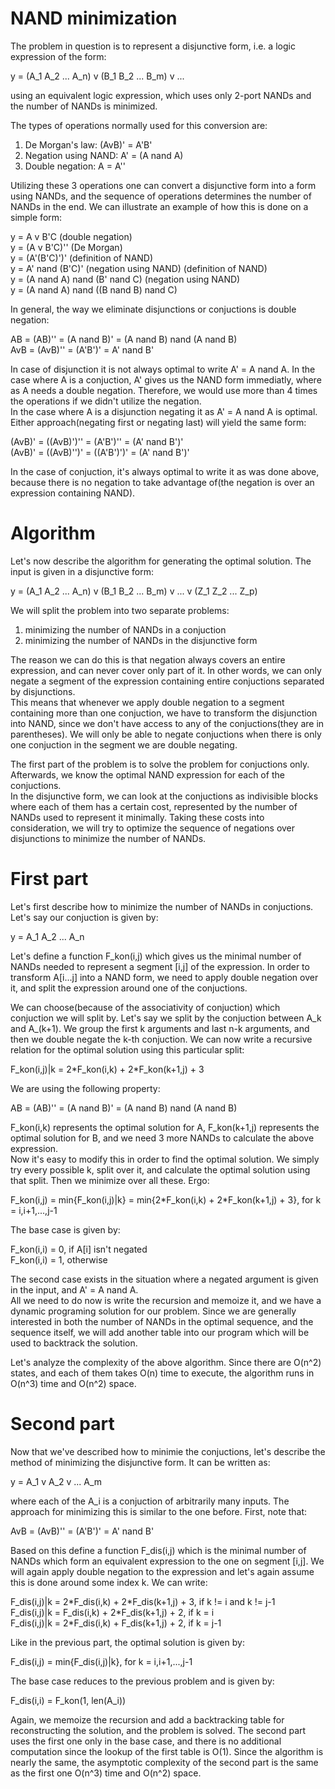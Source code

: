 # NAND minimization

The problem in question is to represent a disjunctive form, i.e. a logic expression of the form:

y = (A_1 A_2 ... A_n) v (B_1 B_2 ... B_m) v ... 

using an equivalent logic expression, which uses only 2-port NANDs and the number of NANDs is minimized.

The types of operations normally used for this conversion are: 
1. De Morgan's law: (AvB)' = A'B' 
2. Negation using NAND: A' = (A nand A) 
3. Double negation: A = A'' 

Utilizing these 3 operations one can convert a disjunctive form into a form using NANDs, and the sequence of operations determines the number of NANDs in the end. We can illustrate an example of how this is done on a simple form: 

y = A v B'C (double negation) \
y = (A v B'C)'' (De Morgan) \
y = (A'(B'C)')' (definition of NAND) \
y = A' nand (B'C)' (negation using NAND) (definition of NAND) \
y = (A nand A) nand (B' nand C) (negation using NAND) \
y = (A nand A) nand ((B nand B) nand C) 

In general, the way we eliminate disjunctions or conjuctions is double negation: 

AB = (AB)'' = (A nand B)' = (A nand B) nand (A nand B) \
AvB = (AvB)'' = (A'B')' = A' nand B' 

In case of disjunction it is not always optimal to write A' = A nand A. In the case where A is a conjuction, A' gives us the NAND form immediatly, where as A needs a double negation. Therefore, we would use more than 4 times the operations if we didn't utilize the negation. \
In the case where A is a disjunction negating it as A' = A nand A is optimal. Either approach(negating first or negating last) will yield the same form: 

(AvB)' = ((AvB)')'' = (A'B')'' = (A' nand B')' \
(AvB)' = ((AvB)'')' = ((A'B')')' = (A' nand B')' 

In the case of conjuction, it's always optimal to write it as was done above, because there is no negation to take advantage of(the negation is over an expression containing NAND). 

# Algorithm #

Let's now describe the algorithm for generating the optimal solution. The input is given in a disjunctive form:

y = (A_1 A_2 ... A_n) v (B_1 B_2 ... B_m) v ... v (Z_1 Z_2 ... Z_p)

We will split the problem into two separate problems:
1. minimizing the number of NANDs in a conjuction
2. minimizing the number of NANDs in the disjunctive form

The reason we can do this is that negation always covers an entire expression, and can never cover only part of it. In other words, we can only negate a segment of the expression containing entire conjuctions separated by disjunctions.\
This means that whenever we apply double negation to a segment containing more than one conjuction, we have to transform the disjunction into NAND, since we don't have access to any of the conjuctions(they are in parentheses). We will only be able to negate conjuctions when there is only one conjuction in the segment we are double negating.

The first part of the problem is to solve the problem for conjuctions only. Afterwards, we know the optimal NAND expression for each of the conjuctions.\
In the disjunctive form, we can look at the conjuctions as indivisible blocks where each of them has a certain cost, represented by the number of NANDs used to represent it minimally. Taking these costs into consideration, we will try to optimize the sequence of negations over disjunctions to minimize the number of NANDs.

# First part #

Let's first describe how to minimize the number of NANDs in conjuctions. Let's say our conjuction is given by:

y = A_1 A_2 ... A_n

Let's define a function F_kon(i,j) which gives us the minimal number of NANDs needed to represent a segment [i,j] of the expression. In order to transform A[i...j] into a NAND form, we need to apply double negation over it, and split the expression around one of the conjuctions.

We can choose(because of the associativity of conjuction) which conjuction we will split by. Let's say we split by the conjuction between A_k and A_(k+1). We group the first k arguments and last n-k arguments, and then we double negate the k-th conjuction. We can now write a recursive relation for the optimal solution using this particular split:

F_kon(i,j)|k = 2\*F_kon(i,k) + 2\*F_kon(k+1,j) + 3

We are using the following property:

AB = (AB)'' = (A nand B)' = (A nand B) nand (A nand B)

F_kon(i,k) represents the optimal solution for A, F_kon(k+1,j) represents the optimal solution for B, and we need 3 more NANDs to calculate the above expression.\
Now it's easy to modify this in order to find the optimal solution. We simply try every possible k, split over it, and calculate the optimal solution using that split. Then we minimize over all these. Ergo:

F_kon(i,j) = min{F_kon(i,j)|k} = min{2\*F_kon(i,k) + 2\*F_kon(k+1,j) + 3}, for k = i,i+1,...,j-1

The base case is given by:

F_kon(i,i) = 0, if A[i] isn't negated\
F_kon(i,i) = 1, otherwise

The second case exists in the situation where a negated argument is given in the input, and A' = A nand A.\
All we need to do now is write the recursion and memoize it, and we have a dynamic programing solution for our problem. Since we are generally interested in both the number of NANDs in the optimal sequence, and the sequence itself, we will add another table into our program which will be used to backtrack the solution.

Let's analyze the complexity of the above algorithm. Since there are O(n^2) states, and each of them takes O(n) time to execute, the algorithm runs in O(n^3) time and O(n^2) space. 

# Second part #

Now that we've described how to minimie the conjuctions, let's describe the method of minimizing the disjunctive form. It can be written as:

y = A_1 v A_2 v ... A_m

where each of the A_i is a conjuction of arbitrarily many inputs. The approach for minimizing this is similar to the one before. First, note that:

AvB = (AvB)'' = (A'B')' = A' nand B'

Based on this define a function F_dis(i,j) which is the minimal number of NANDs which form an equivalent expression to the one on segment [i,j]. We will again apply double negation to the expression and let's again assume this is done around some index k. We can write:

F_dis(i,j)|k = 2\*F_dis(i,k) + 2\*F_dis(k+1,j) + 3, if k != i and k != j-1\
F_dis(i,j)|k = F_dis(i,k) + 2\*F_dis(k+1,j) + 2, if k = i\
F_dis(i,j)|k = 2\*F_dis(i,k) + F_dis(k+1,j) + 2, if k = j-1

Like in the previous part, the optimal solution is given by:

F_dis(i,j) = min{F_dis(i,j)|k}, for k = i,i+1,...,j-1

The base case reduces to the previous problem and is given by:

F_dis(i,i) = F_kon(1, len(A_i))

Again, we memoize the recursion and add a backtracking table for reconstructing the solution, and the problem is solved. The second part uses the first one only in the base case, and there is no additional computation since the lookup of the first table is O(1). Since the algorithm is nearly the same, the asymptotic complexity of the second part is the same as the first one O(n^3) time and O(n^2) space.






